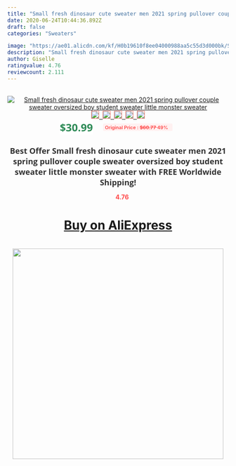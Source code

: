```yaml
---
title: "Small fresh dinosaur cute sweater men 2021 spring pullover couple sweater oversized boy student sweater little monster sweater"
date: 2020-06-24T10:44:36.892Z
draft: false
categories: "Sweaters"

image: "https://ae01.alicdn.com/kf/H0b19610f8ee04000988aa5c55d3d000bk/Small-fresh-dinosaur-cute-sweater-men-2021-spring-pullover-couple-sweater-oversized-boy-student-sweater-little.jpg"
description: "Small fresh dinosaur cute sweater men 2021 spring pullover couple sweater oversized boy student sweater little monster sweater"
author: Giselle
ratingvalue: 4.76
reviewcount: 2.111
---
```

<br>
<div style="text-align: center;">
<a href="https://s.click.aliexpress.com/e/_A4r3lF" target="_blank" rel="nofollow noopener noreferrer"><img alt="Small fresh dinosaur cute sweater men 2021 spring pullover couple sweater oversized boy student sweater little monster sweater" class="magnifier-image" src="https://ae01.alicdn.com/kf/H0b19610f8ee04000988aa5c55d3d000bk/Small-fresh-dinosaur-cute-sweater-men-2021-spring-pullover-couple-sweater-oversized-boy-student-sweater-little.jpg_640x640.jpg">
<br>
<img style="border:1px solid salmon" src="https://ae01.alicdn.com/kf/H0b19610f8ee04000988aa5c55d3d000bk/Small-fresh-dinosaur-cute-sweater-men-2021-spring-pullover-couple-sweater-oversized-boy-student-sweater-little.jpg_120x120.jpg">&nbsp;&nbsp;<img style="border:1px solid salmon" src="https://ae01.alicdn.com/kf/Hd62c833d4c9143078fc1ea223121b3f0c/Small-fresh-dinosaur-cute-sweater-men-2021-spring-pullover-couple-sweater-oversized-boy-student-sweater-little.jpg_120x120.jpg">&nbsp;&nbsp;<img style="border:1px solid salmon" src="https://ae01.alicdn.com/kf/Hbddd4c8bf52c47f1a849c2cc77635607F/Small-fresh-dinosaur-cute-sweater-men-2021-spring-pullover-couple-sweater-oversized-boy-student-sweater-little.jpg_120x120.jpg">&nbsp;&nbsp;<img style="border:1px solid salmon" src="https://ae01.alicdn.com/kf/H39fda0e5d8e54fb8ad2612caad0e0bf16/Small-fresh-dinosaur-cute-sweater-men-2021-spring-pullover-couple-sweater-oversized-boy-student-sweater-little.jpg_120x120.jpg">&nbsp;&nbsp;<img style="border:1px solid salmon" src="https://ae01.alicdn.com/kf/Hed64e05061b14ef3a22a287e9776cafb2/Small-fresh-dinosaur-cute-sweater-men-2021-spring-pullover-couple-sweater-oversized-boy-student-sweater-little.jpg_120x120.jpg"></a></div><br0>
<div style="text-align: center;"><span style="background-color: white; border: 0px; box-sizing: border-box; color: seagreen; display: inline-block; font-family: &quot;open sans&quot; , &quot;arial&quot; , &quot;helvetica&quot; , sans-serif , &quot;heiti&quot;; font-size: 24px; font-stretch: inherit; font-weight: 700; line-height: inherit; margin: 0px 10px 0px 0px; padding: 0px; vertical-align: middle;">$30.99 </span>
<span style="background: rgb(255 , 241 , 241); border-radius: 3px; border: 0px; box-sizing: border-box; color: #ff4747; display: inline-block; font-family: inherit; font-size: 12px; font-stretch: inherit; font-style: inherit; font-variant: inherit; font-weight: 600; line-height: inherit; margin: 0px; padding: 2px 5px; transform: scale(0.9); vertical-align: middle;">Original Price : <b style="text-decoration: line-through;">$60.77 </b> 49%&nbsp;&nbsp;</span></div>
<h1 style="color: #333333; display: inline-block; font-family: &quot;open sans&quot; , &quot;arial&quot; , &quot;helvetica&quot; , sans-serif , &quot;heiti&quot;; font-size: 18px; font-stretch: inherit; font-weight: 700; text-align: center;">Best Offer Small fresh dinosaur cute sweater men 2021 spring pullover couple sweater oversized boy student sweater little monster sweater with FREE Worldwide Shipping!</h1>
<div style="color: #ff4747; text-align: center;">
<img src="https://4.bp.blogspot.com/-M0ZcTcb-5uY/XleCXlxnR4I/AAAAAAAAAEc/OrjgMkXV1oMQFaCRZj5HQwOCBcu3w1FegCPcBGAYYCw/s1600/star.png" style="height: 15px;">&nbsp;<b>4.76</b></div>
<div class="button_cont" align="center"><a class="buynow_a" href="https://s.click.aliexpress.com/e/_A4r3lF" target="_blank" rel="nofollow noopener noreferrer"><H1>Buy on AliExpress</H1></a></div><br>
<div class="separator" style="clear: both; text-align: center;">
<img src="https://lh3.googleusercontent.com/-pTy5HemUv9M/XlePHvY0dAI/AAAAAAAAAE4/0nX5iRUoIWY8eMW9Dpxeirr157OZliDIgCLcBGAsYHQ/s1600/badge.gif" width="480">
</div>
